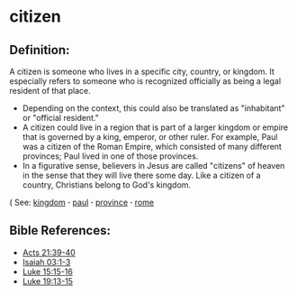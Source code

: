 # citizen #

## Definition: ##

A citizen is someone who lives in a specific city, country, or kingdom. It especially refers to someone who is recognized officially as being a legal resident of that place.

* Depending on the context, this could also be translated as "inhabitant" or "official resident."
* A citizen could live in a region that is part of a larger kingdom or empire that is governed by a king, emperor, or other ruler. For example, Paul was a citizen of the Roman Empire, which consisted of many different provinces; Paul lived in one of those provinces.
* In a figurative sense, believers in Jesus are called "citizens" of heaven in the sense that they will live there some day. Like a citizen of a country, Christians belong to God's kingdom.

( See: [kingdom](../other/kingdom.md) **·** [paul](../other/paul.md) **·** [province](../other/province.md) **·** [rome](../other/rome.md)

## Bible References: ##

* [Acts 21:39-40](https://door43.org/en/bible/notes/act/21/39)
* [Isaiah 03:1-3](https://door43.org/en/bible/notes/isa/03/01)
* [Luke 15:15-16](https://door43.org/en/bible/notes/luk/15/15)
* [Luke 19:13-15](https://door43.org/en/bible/notes/luk/19/13)
